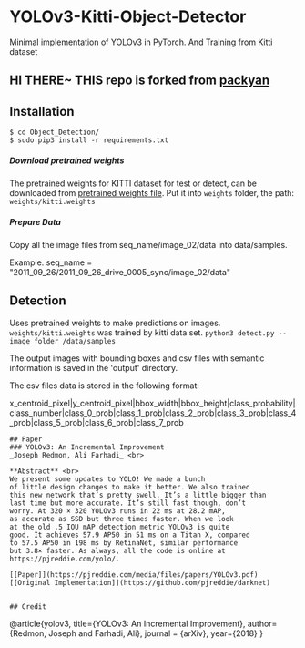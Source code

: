 # YOLOv3-Kitti-Object-Detector
Minimal implementation of YOLOv3 in PyTorch.
And Training from Kitti dataset

## HI THERE~ THIS repo is forked from [packyan](https://github.com/packyan/PyTorch-YOLOv3-kitti)

## Installation
    $ cd Object_Detection/
    $ sudo pip3 install -r requirements.txt


##### Download pretrained weights
The pretrained weights for KITTI dataset for test or detect, can be downloaded from [pretrained weights file](https://drive.google.com/file/d/1BRJDDCMRXdQdQs6-x-3PmlzcEuT9wxJV/view?usp=sharing). Put it into `weights` folder, the path:
`weights/kitti.weights`

##### Prepare Data
Copy all the image files from seq_name/image_02/data into data/samples.

Example. seq_name = "2011_09_26/2011_09_26_drive_0005_sync/image_02/data"

## Detection
Uses pretrained weights to make predictions on images. `weights/kitti.weights` was trained by kitti data set.
`python3 detect.py --image_folder /data/samples`

The output images with bounding boxes and csv files with semantic information is saved in the 'output' directory.

The csv files data is stored in the following format:

x_centroid_pixel|y_centroid_pixel|bbox_width|bbox_height|class_probability|class_number|class_0_prob|class_1_prob|class_2_prob|class_3_prob|class_4_prob|class_5_prob|class_6_prob|class_7_prob

```
## Paper
### YOLOv3: An Incremental Improvement
_Joseph Redmon, Ali Farhadi_ <br>

**Abstract** <br>
We present some updates to YOLO! We made a bunch
of little design changes to make it better. We also trained
this new network that’s pretty swell. It’s a little bigger than
last time but more accurate. It’s still fast though, don’t
worry. At 320 × 320 YOLOv3 runs in 22 ms at 28.2 mAP,
as accurate as SSD but three times faster. When we look
at the old .5 IOU mAP detection metric YOLOv3 is quite
good. It achieves 57.9 AP50 in 51 ms on a Titan X, compared
to 57.5 AP50 in 198 ms by RetinaNet, similar performance
but 3.8× faster. As always, all the code is online at
https://pjreddie.com/yolo/.

[[Paper]](https://pjreddie.com/media/files/papers/YOLOv3.pdf) [[Original Implementation]](https://github.com/pjreddie/darknet)


## Credit
```
@article{yolov3,
  title={YOLOv3: An Incremental Improvement},
  author={Redmon, Joseph and Farhadi, Ali},
  journal = {arXiv},
  year={2018}
}
```
